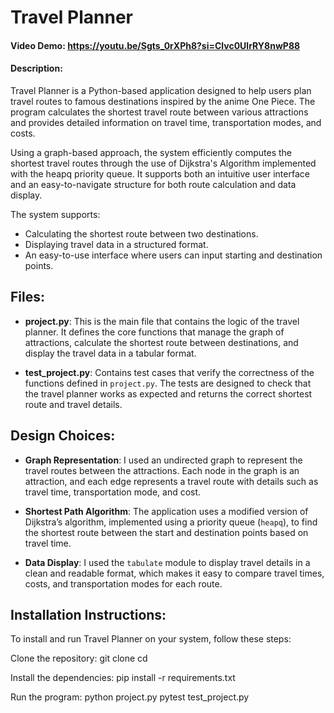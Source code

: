 # Travel Planner

#### Video Demo: https://youtu.be/Sgts_0rXPh8?si=Clvc0UlrRY8nwP88

#### Description:
Travel Planner is a Python-based application designed to help users plan travel routes to famous destinations inspired by the anime One Piece. The program calculates the shortest travel route between various attractions and provides detailed information on travel time, transportation modes, and costs.

Using a graph-based approach, the system efficiently computes the shortest travel routes through the use of Dijkstra's Algorithm implemented with the heapq priority queue. It supports both an intuitive user interface and an easy-to-navigate structure for both route calculation and data display.

The system supports:
- Calculating the shortest route between two destinations.
- Displaying travel data in a structured format.
- An easy-to-use interface where users can input starting and destination points.


## Files:

- **project.py**: This is the main file that contains the logic of the travel planner. It defines the core functions that manage the graph of attractions, calculate the shortest route between destinations, and display the travel data in a tabular format.

- **test_project.py**: Contains test cases that verify the correctness of the functions defined in `project.py`. The tests are designed to check that the travel planner works as expected and returns the correct shortest route and travel details.


## Design Choices:

- **Graph Representation**: I used an undirected graph to represent the travel routes between the attractions. Each node in the graph is an attraction, and each edge represents a travel route with details such as travel time, transportation mode, and cost.

- **Shortest Path Algorithm**: The application uses a modified version of Dijkstra’s algorithm, implemented using a priority queue (`heapq`), to find the shortest route between the start and destination points based on travel time.

- **Data Display**: I used the `tabulate` module to display travel details in a clean and readable format, which makes it easy to compare travel times, costs, and transportation modes for each route.

## Installation Instructions:

To install and run Travel Planner on your system, follow these steps:

Clone the repository:
git clone <your-repository-url>
cd <project-directory>

Install the dependencies:
pip install -r requirements.txt

Run the program:
python project.py
pytest test_project.py
